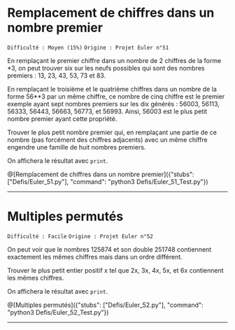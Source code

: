 # Remplacement de chiffres dans un nombre premier
`Difficulté : Moyen (15%)`
`Origine : Projet Euler n°51`

En remplaçant le premier chiffre dans un nombre de 2 chiffres de la forme *3, on peut trouver six sur les neufs possibles qui sont des nombres premiers : 13, 23, 43, 53, 73 et 83.

En remplaçant le troisième et le quatrième chiffres dans un nombre de la forme 56**3 par un même chiffre, ce nombre de cinq chiffre est le premier exemple ayant sept nombres premiers sur les dix générés : 56003, 56113, 56333, 56443, 56663, 56773, et 56993.  Ainsi, 56003 est le plus petit nombre premier ayant cette propriété.

Trouver le plus petit nombre premier qui, en remplaçant une partie de ce nombre (pas forcément des chiffres adjacents) avec un même chiffre engendre une famille de huit nombres premiers.

On affichera le résultat avec `print`.

@[Remplacement de chiffres dans un nombre premier]({"stubs": ["Defis/Euler_51.py"], "command": "python3 Defis/Euler_51_Test.py"})

---

# Multiples permutés
`Difficulté : Facile`
`Origine : Projet Euler n°52`

On peut voir que le nombres 125874 et son double 251748 contiennent exactement les mêmes chiffres mais dans un ordre différent.

Trouver le plus petit entier positif x tel que 2x, 3x, 4x, 5x, et 6x contiennent les mêmes chiffres.

On affichera le résultat avec `print`.

@[Multiples permutés]({"stubs": ["Defis/Euler_52.py"], "command": "python3 Defis/Euler_52_Test.py"})

---
